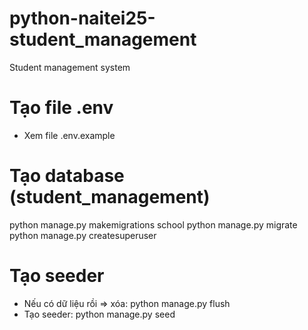 # python-naitei25-student_management

Student management system

# Tạo file .env

- Xem file .env.example

# Tạo database (student_management)

python manage.py makemigrations school
python manage.py migrate
python manage.py createsuperuser

# Tạo seeder

- Nếu có dữ liệu rồi => xóa: python manage.py flush
- Tạo seeder: python manage.py seed
